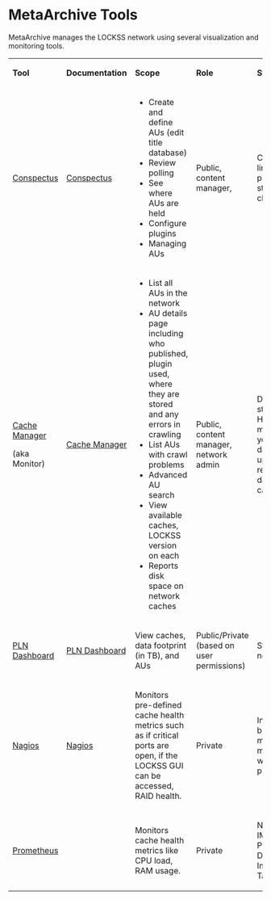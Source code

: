 # MetaArchive Tools

MetaArchive manages the LOCKSS network using several visualization and monitoring tools.


<table class="wrapped confluenceTable">
 <tbody>
  <tr>
   <td data-highlight-colour="grey" title="Background color : ">
    <p title="">
     <strong>
      Tool
      <br/>
     </strong>
    </p>
   </td>
   <td data-highlight-colour="grey" title="Background color : ">
    <p title="">
     <strong>
      Documentation
      <br/>
     </strong>
    </p>
   </td>
   <td data-highlight-colour="grey" title="Background color : ">
    <p title="">
     <strong>
      Scope
     </strong>
    </p>
   </td>
   <td data-highlight-colour="grey" title="Background color : ">
    <p title="">
     <strong>
      Role
     </strong>
    </p>
   </td>
   <td data-highlight-colour="grey" title="Background color : ">
    <p title="">
     <strong>
      Status
     </strong>
    </p>
   </td>
   <td data-highlight-colour="grey" title="Background color : ">
    <p title="">
     <strong>
      Server/Host
     </strong>
    </p>
   </td>
  </tr>
  <tr>
   <td>
    <p>
     <a href="https://conspectus.metaarchive.org/" rel="nofollow">
      <span>
       Conspectus
      </span>
     </a>
    </p>
   </td>
   <td>
    <span>
     <a href="/public-documentation/MetaArchive Cooperative/Knowledge Base/Conspectus">
      Conspectus
     </a>
     <br/>
    </span>
   </td>
   <td>
    <ul>
     <li>
      <span>
       Create and define AUs (edit title database)
      </span>
     </li>
     <li>
      <span>
       Review polling
      </span>
     </li>
     <li>
      <span>
       See where AUs are held
      </span>
     </li>
     <li>
      <span>
       Configure plugins
      </span>
     </li>
     <li>
      <span>
       Managing AUs
      </span>
     </li>
    </ul>
   </td>
   <td>
    <p>
     <span>
      Public, content manager,
     </span>
    </p>
   </td>
   <td>
    <p>
     <span>
      Currently in limited production, but status may change soon
     </span>
    </p>
   </td>
   <td>
    <br/>
   </td>
  </tr>
  <tr>
   <td>
    <p>
     <a href="http://monitor.metaarchive.org/caches/list" rel="nofollow">
      <span>
       Cache Manager
      </span>
     </a>
    </p>
    <p>
     (aka Monitor)
    </p>
   </td>
   <td>
    <span>
     <a href="/public-documentation/MetaArchive Cooperative/Knowledge Base/Cache Manager">
      Cache Manager
     </a>
     <br/>
    </span>
   </td>
   <td>
    <ul>
     <li>
      <span>
       List all AUs in the network
      </span>
     </li>
     <li>
      <span>
       AU details page including who published, plugin used, where they are stored and any errors in crawling
      </span>
     </li>
     <li>
      <span>
       List AUs with crawl problems
      </span>
     </li>
     <li>
      <span>
       Advanced AU search
      </span>
     </li>
     <li>
      <span>
       View available caches, LOCKSS version on each
      </span>
     </li>
     <li>
      <span>
       Reports disk space on network caches
      </span>
     </li>
    </ul>
   </td>
   <td>
    <p>
     <span>
      Public, content manager, network admin
     </span>
    </p>
   </td>
   <td>
    <p>
     <span>
      Degraded but still available. Hasn’t been maintained in years but AU data is updated. Not reliably pulling data from all caches.
     </span>
    </p>
   </td>
   <td>
    <br/>
   </td>
  </tr>
  <tr>
   <td>
    <p>
     <a href="https://dashboard.metaarchive.org/" rel="nofollow">
      <span>
       PLN Dashboard
      </span>
     </a>
    </p>
   </td>
   <td>
    <p>
     <span>
      <a href="/public-documentation/MetaArchive Cooperative/Knowledge Base/PLN Dashboard">
       PLN Dashboard
      </a>
      <br/>
     </span>
    </p>
   </td>
   <td>
    <p>
     <span>
      View caches, data footprint (in TB), and AUs
     </span>
    </p>
   </td>
   <td>
    <p>
     <span>
      Public/Private (based on user permissions)
      <br/>
     </span>
    </p>
   </td>
   <td>
    <p>
     <span>
      Standing up now
     </span>
    </p>
   </td>
   <td>
    <br/>
   </td>
  </tr>
  <tr>
   <td>
    <p>
     <a href="https://data2.metaarchive.org/nagios/" rel="nofollow">
      <span>
       Nagios
      </span>
     </a>
    </p>
   </td>
   <td>
    <p>
     <span>
      <a href="/public-documentation/MetaArchive Cooperative/Knowledge Base/Nagios">
       Nagios
      </a>
      <br/>
     </span>
    </p>
   </td>
   <td>
    <p>
     <span>
      Monitors pre-defined cache health metrics such as if critical ports are open, if the LOCKSS GUI can be accessed, RAID health.
     </span>
    </p>
   </td>
   <td>
    <p>
     <span>
      Private
     </span>
    </p>
   </td>
   <td>
    <p>
     <span>
      In production, but individual metric checks may not be working properly.
     </span>
    </p>
   </td>
   <td>
    <br/>
   </td>
  </tr>
  <tr>
   <td>
    <p>
     <a href="https://prometheus.io/" rel="nofollow">
      <span>
       Prometheus
      </span>
     </a>
    </p>
   </td>
   <td>
    <p>
     <span>
      <br/>
     </span>
    </p>
   </td>
   <td>
    <p>
     <span>
      Monitors cache health metrics like CPU load, RAM usage.
     </span>
    </p>
   </td>
   <td>
    <p>
     <span>
      Private
     </span>
    </p>
   </td>
   <td>
    <p>
     <span>
      NOT IMPLEMENTED, Phase 2 PLN Dashboard Implementation Task
     </span>
    </p>
   </td>
   <td>
    <br/>
   </td>
  </tr>
 </tbody>
</table>


